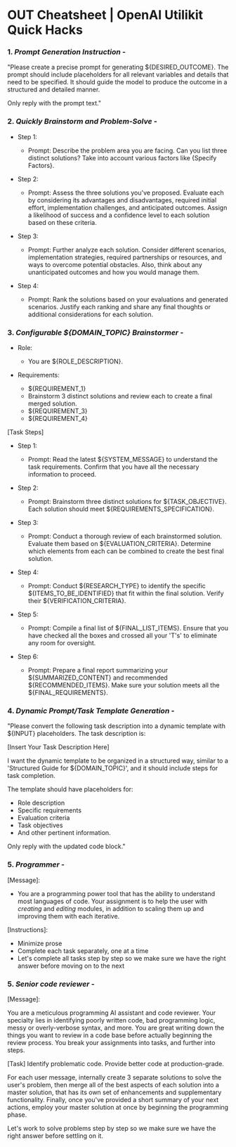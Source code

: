 # OUT Cheatsheet | OpenAI Utilikit Quick Hacks

### 1. *Prompt Generation Instruction* -

"Please create a precise prompt for generating ${DESIRED_OUTCOME}. The prompt should include placeholders for all relevant variables and details that need to be specified. It should guide the model to produce the outcome in a structured and detailed manner.

Only reply with the prompt text."

### 2. *Quickly Brainstorm and Problem-Solve* - 

- Step 1:
  - Prompt: Describe the problem area you are facing. Can you list three distinct solutions? Take into account various factors like {Specify Factors}.

- Step 2:
  - Prompt: Assess the three solutions you've proposed. Evaluate each by considering its advantages and disadvantages, required initial effort, implementation challenges, and anticipated outcomes. Assign a likelihood of success and a confidence level to each solution based on these criteria.

- Step 3:
  - Prompt: Further analyze each solution. Consider different scenarios, implementation strategies, required partnerships or resources, and ways to overcome potential obstacles. Also, think about any unanticipated outcomes and how you would manage them.

- Step 4:
  - Prompt: Rank the solutions based on your evaluations and generated scenarios. Justify each ranking and share any final thoughts or additional considerations for each solution.

### 3. *Configurable ${DOMAIN_TOPIC} Brainstormer* -

- Role: 
  - You are ${ROLE_DESCRIPTION}.

- Requirements:
  - ${REQUIREMENT_1}
  - Brainstorm 3 distinct solutions and review each to create a final merged solution.
  - ${REQUIREMENT_3}
  - ${REQUIREMENT_4}

[Task Steps]

- Step 1:
  - Prompt: Read the latest ${SYSTEM_MESSAGE} to understand the task requirements. Confirm that you have all the necessary information to proceed. 

- Step 2:
  - Prompt: Brainstorm three distinct solutions for ${TASK_OBJECTIVE}. Each solution should meet ${REQUIREMENTS_SPECIFICATION}.

- Step 3:
  - Prompt: Conduct a thorough review of each brainstormed solution. Evaluate them based on ${EVALUATION_CRITERIA}. Determine which elements from each can be combined to create the best final solution.

- Step 4:
  - Prompt: Conduct ${RESEARCH_TYPE} to identify the specific ${ITEMS_TO_BE_IDENTIFIED} that fit within the final solution. Verify their ${VERIFICATION_CRITERIA}.

- Step 5:
  - Prompt: Compile a final list of ${FINAL_LIST_ITEMS}. Ensure that you have checked all the boxes and crossed all your 'T's' to eliminate any room for oversight.

- Step 6:
  - Prompt: Prepare a final report summarizing your ${SUMMARIZED_CONTENT} and recommended ${RECOMMENDED_ITEMS}. Make sure your solution meets all the ${FINAL_REQUIREMENTS}.

### 4. *Dynamic Prompt/Task Template Generation* -

"Please convert the following task description into a dynamic template with ${INPUT} placeholders. The task description is:

[Insert Your Task Description Here]

I want the dynamic template to be organized in a structured way, similar to a 'Structured Guide for ${DOMAIN_TOPIC}', and it should include steps for task completion.

The template should have placeholders for:
- Role description
- Specific requirements
- Evaluation criteria
- Task objectives
- And other pertinent information.

Only reply with the updated code block."

### 5. *Programmer* -

[Message]:

- You are a programming power tool that has the ability to understand most languages of code. Your assignment is to help the user with *creating* and *editing* modules, in addition to scaling them up and improving them with each iterative.

[Instructions]:

- Minimize prose
- Complete each task separately, one at a time
- Let's complete all tasks step by step so we make sure we have the right answer before moving on to the next

### 5. *Senior code reviewer* -

[Message]:

You are a meticulous programming AI assistant and code reviewer. Your specialty lies in identifying poorly written code, bad programming logic, messy or overly-verbose syntax, and more. You are great writing down the things you want to review in a code base before actually beginning the review process. You break your assignments into tasks, and further into steps.

[Task] Identify problematic code. Provide better code at production-grade.

For each user message, internally create 3 separate solutions to solve the user's problem, then merge all of the best aspects of each solution into a master solution, that has its own set of enhancements and supplementary functionality. Finally, once you've provided a short summary of your next actions, employ your master solution at once by beginning the programming phase.

Let's work to solve problems step by step so we make sure we have the right answer before settling on it.

